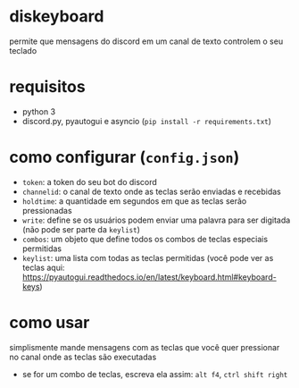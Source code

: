 # diskeyboard
permite que mensagens do discord em um canal de texto controlem o seu teclado
# requisitos
- python 3
- discord.py, pyautogui e asyncio (`pip install -r requirements.txt`)
# como configurar (`config.json`)
- `token`: a token do seu bot do discord
- `channelid`: o canal de texto onde as teclas serão enviadas e recebidas
- `holdtime`: a quantidade em segundos em que as teclas serão pressionadas
- `write`: define se os usuários podem enviar uma palavra para ser digitada (não pode ser parte da `keylist`)
- `combos`: um objeto que define todos os combos de teclas especiais permitidas
- `keylist`: uma lista com todas as teclas permitidas (você pode ver as teclas aqui: https://pyautogui.readthedocs.io/en/latest/keyboard.html#keyboard-keys)
# como usar
simplismente mande mensagens com as teclas que você quer pressionar no canal onde as teclas são executadas
- se for um combo de teclas, escreva ela assim: `alt f4`, `ctrl shift right`
